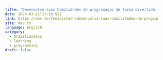 ```yaml
---
title: "Desenvolva suas habilidades de programação de forma divertida: 10 jogos para aprender programação"
date: 2024-03-11T17:19:52Z
link: https://dev.to/feministech/desenvolva-suas-habilidades-de-programacao-de-forma-divertida-10-jogos-para-aprender-programacao-23fc?utm_medium=RSS&utm_source=news.12bit.vn
site: dev.to
language: English
category:
  - braziliandevs
  - learning
  - programming
draft: false
---
```

